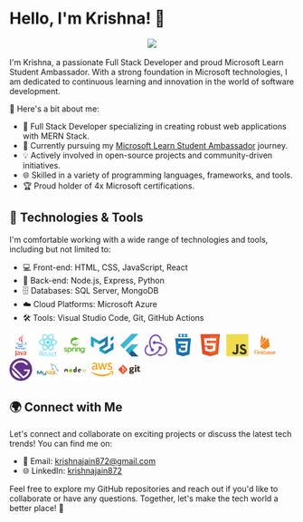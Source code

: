 # Hello, I'm Krishna! 👋

<div id="header" align="center">
  <img src="https://drive.google.com/file/d/19Un3BcuXtnpK3xewTOkIbzYUk5V-MFB6/view?usp=sharing" width="100"/>
</div>

I'm Krishna, a passionate Full Stack Developer and proud Microsoft Learn Student Ambassador. With a strong foundation in Microsoft technologies, I am dedicated to continuous learning and innovation in the world of software development.

🌟 Here's a bit about me:

- 🚀 Full Stack Developer specializing in creating robust web applications with MERN Stack.
- 💼 Currently pursuing my [Microsoft Learn Student Ambassador](https://learn.microsoft.com/en-us/community/ambassadors) journey.
- 💡 Actively involved in open-source projects and community-driven initiatives.
- 🌐 Skilled in a variety of programming languages, frameworks, and tools.
- 🏆 Proud holder of 4x Microsoft certifications.

## 🚀 Technologies & Tools

I'm comfortable working with a wide range of technologies and tools, including but not limited to:

- 💻 Front-end: HTML, CSS, JavaScript, React
- 📡 Back-end: Node.js, Express, Python
- 🗄️ Databases: SQL Server, MongoDB
- ☁️ Cloud Platforms: Microsoft Azure
- 🛠️ Tools: Visual Studio Code, Git, GitHub Actions

<div>
  <img src="https://github.com/devicons/devicon/blob/master/icons/java/java-original-wordmark.svg" title="Java" alt="Java" width="40" height="40"/>&nbsp;
  <img src="https://github.com/devicons/devicon/blob/master/icons/react/react-original-wordmark.svg" title="React" alt="React" width="40" height="40"/>&nbsp;
  <img src="https://github.com/devicons/devicon/blob/master/icons/spring/spring-original-wordmark.svg" title="Spring" alt="Spring" width="40" height="40"/>&nbsp;
  <img src="https://github.com/devicons/devicon/blob/master/icons/materialui/materialui-original.svg" title="Material UI" alt="Material UI" width="40" height="40"/>&nbsp;
  <img src="https://github.com/devicons/devicon/blob/master/icons/flutter/flutter-original.svg" title="Flutter" alt="Flutter" width="40" height="40"/>&nbsp;
  <img src="https://github.com/devicons/devicon/blob/master/icons/redux/redux-original.svg" title="Redux" alt="Redux " width="40" height="40"/>&nbsp;
  <img src="https://github.com/devicons/devicon/blob/master/icons/css3/css3-plain-wordmark.svg"  title="CSS3" alt="CSS" width="40" height="40"/>&nbsp;
  <img src="https://github.com/devicons/devicon/blob/master/icons/html5/html5-original.svg" title="HTML5" alt="HTML" width="40" height="40"/>&nbsp;
  <img src="https://github.com/devicons/devicon/blob/master/icons/javascript/javascript-original.svg" title="JavaScript" alt="JavaScript" width="40" height="40"/>&nbsp;
  <img src="https://github.com/devicons/devicon/blob/master/icons/firebase/firebase-plain-wordmark.svg" title="Firebase" alt="Firebase" width="40" height="40"/>&nbsp;
  <img src="https://github.com/devicons/devicon/blob/master/icons/gatsby/gatsby-original.svg" title="Gatsby"  alt="Gatsby" width="40" height="40"/>&nbsp;
  <img src="https://github.com/devicons/devicon/blob/master/icons/mysql/mysql-original-wordmark.svg" title="MySQL"  alt="MySQL" width="40" height="40"/>&nbsp;
  <img src="https://github.com/devicons/devicon/blob/master/icons/nodejs/nodejs-original-wordmark.svg" title="NodeJS" alt="NodeJS" width="40" height="40"/>&nbsp;
  <img src="https://github.com/devicons/devicon/blob/master/icons/amazonwebservices/amazonwebservices-plain-wordmark.svg" title="AWS" alt="AWS" width="40" height="40"/>&nbsp;
  <img src="https://github.com/devicons/devicon/blob/master/icons/git/git-original-wordmark.svg" title="Git" **alt="Git" width="40" height="40"/>
</div>

## 🌍 Connect with Me

Let's connect and collaborate on exciting projects or discuss the latest tech trends! You can find me on:

- 📧 Email: [krishnajain872@gmail.com](mailto:krishnajain872@gmail.com)
- 🌐 LinkedIn: [krishnajain872](https://www.linkedin.com/in/krishna-jain-b21382243/)

Feel free to explore my GitHub repositories and reach out if you'd like to collaborate or have any questions. Together, let's make the tech world a better place! 🌟
